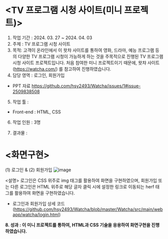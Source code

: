 # <TV 프로그램 시청 사이트(미니 프로젝트)><br>

1. 작업 기간 : 2024. 03. 27 ~ 2024. 04. 03<br>
2. 주제 : TV 프로그램 시청 사이트<br>
3. 목적: 고객이 온라인에서 이 왓챠 사이트를 통하여 영화, 드라마, 예능 프로그램 등의 다양한 TV 프로그램 시청이 가능하게 하는 것을 주목적으로 진행된 TV 프로그램 시청 사이트 프로젝트입니다. 처음 참여한 미니 프로젝트이기 때문에, 왓챠 사이트 (https://watcha.com/) 를 참고하여 진행하였습니다.<br>
4. 담당 영역 : 로그인, 회원가입<br>
- PPT 자료
  https://github.com/hsy2493/Watcha/issues/1#issue-2509838508
5. 작업 툴 : <br>
  - Front-end : HTML, CSS<br>
6. 작업 인원 : 3명<br>

7. 결과물 :
# <화면구현>
 (1) 로그인 & (2) 회원가입
   ![image](https://github.com/user-attachments/assets/760a7e75-2abf-4571-b9f1-d821ba81b02b)<br>

<설명> 로그인은 CSS 위주로 img 태그를 활용하여 화면을 구현하였으며, 회원가입 또는 다른 로그인은 HTML 위주로 해당 글자 클릭 시에 설정한 링크로 이동되는 herf 태그를 활용하여 화면을 구현하였습니다.<br>
* 로그인과 회원가입 상세 코드 (https://github.com/hsy2493/Watcha/blob/master/Watcha/src/main/webapp/watcha/login.html)<br>

<b>8. 성과 : 이 미니 프로젝트를 통하여, HTML과 CSS 기술을 응용하여 화면구현을 진행하였습니다.<br></b>
